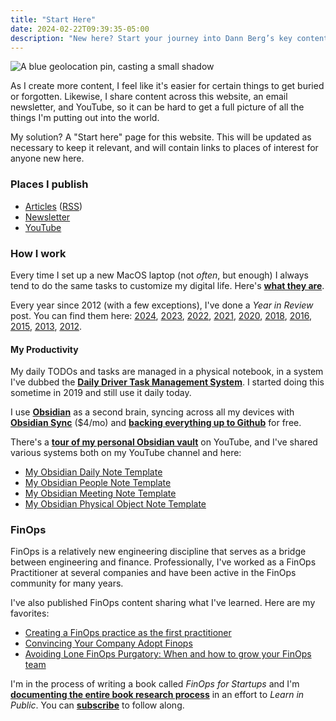 ```yaml
---
title: "Start Here"
date: 2024-02-22T09:39:35-05:00
description: "New here? Start your journey into Dann Berg’s key content, productivity tips, FinOps expertise, and annual insights."
---
```

![A blue geolocation pin, casting a small shadow](/images/blog/2025/01/map-icon.png)

As I create more content, I feel like it's easier for certain things to get buried or forgotten. Likewise, I share content across this website, an email newsletter, and YouTube, so it can be hard to get a full picture of all the things I'm putting out into the world.

My solution? A "Start here" page for this website. This will be updated as necessary to keep it relevant, and will contain links to places of interest for anyone new here.

### Places I publish
- [Articles](https://dannb.org/blog) ([RSS](https://dannb.org/index.xml))
- [Newsletter](https://thedannchronicles.com)
- [YouTube](https://www.youtube.com/@DannBerg)

### How I work
Every time I set up a new MacOS laptop (not *often*, but enough) I always tend to do the same tasks to customize my digital life. Here's **[what they are](https://dannb.org/blog/2023/how-dann-sets-up-new-computer/)**.

Every year since 2012 (with a few exceptions), I've done a _Year in Review_ post. You can find them here: [2024](https://dannb.org/blog/2024/best-of-2024/), [2023](https://dannb.org/blog/2023/best-of-2023/), [2022](https://dannb.org/blog/2022/best-of-2022/), [2021](https://dannb.org/blog/2021/best-of-2021/), [2020](https://dannb.org/blog/2020/best-of-2020/), [2018](https://novicenolonger.com/exhaustive-list-favorite-things-2018/), [2016](https://novicenolonger.com/best-of-2016/), [2015](http://novicenolonger.com/my-best-of-2015-a-year-in-review/), [2013](http://novicenolonger.com/my-best-of-2013/), [2012](http://novicenolonger.com/my-best-of-2012/).

#### My Productivity
My daily TODOs and tasks are managed in a physical notebook, in a system I've dubbed the **[Daily Driver Task Management System](https://dannb.org/blog/2020/daily-driver-task-management-system/)**. I started doing this sometime in 2019 and still use it daily today.

I use **[Obsidian](https://obsidian.md)** as a second brain, syncing across all my devices with **[Obsidian Sync](https://obsidian.md/sync)** ($4/mo) and **[backing everything up to Github](https://dannb.org/blog/2024/obsidian-backup-github/)** for free.

There's a **[tour of my personal Obsidian vault](https://youtu.be/VdJoWe0Wwkg)** on YouTube, and I've shared various systems both on my YouTube channel and here:

- [My Obsidian Daily Note Template](https://dannb.org/blog/2022/obsidian-daily-note-template/)
- [My Obsidian People Note Template](https://dannb.org/blog/2022/obsidian-people-note-template/)
- [My Obsidian Meeting Note Template](https://dannb.org/blog/2023/obsidian-meeting-note-template/)
- [My Obsidian Physical Object Note Template](https://dannb.org/blog/2024/obsidian-physical-object-template/)

### FinOps
FinOps is a relatively new engineering discipline that serves as a bridge between engineering and finance. Professionally, I've worked as a FinOps Practitioner at several companies and have been active in the FinOps community for many years.

I've also published FinOps content sharing what I've learned. Here are my favorites:

- [Creating a FinOps practice as the first practitioner](https://dannb.org/blog/2022/how-to-be-first-finops-practitioner/)
- [Convincing Your Company Adopt Finops](https://dannb.org/blog/2023/convincing-your-company-adopt-finops/)
- [Avoiding Lone FinOps Purgatory: When and how to grow your FinOps team](https://dannb.org/blog/2023/grow-your-finops-team/)

I'm in the process of writing a book called _FinOps for Startups_ and I'm **[documenting the entire book research process](https://finopsforstartups.com)** in an effort to _Learn in Public_. You can **[subscribe](https://subscribe.finopsforstartups.com/)** to follow along.
